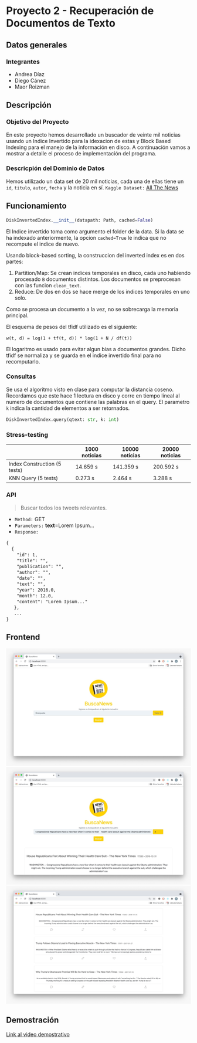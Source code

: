 # Proyecto 2 - Recuperación de Documentos de Texto

## Datos generales

### Integrantes

- Andrea Díaz
- Diego Cánez
- Maor Roizman

## Descripción

### Objetivo del Proyecto
En este proyecto hemos desarrollado un buscador de veinte mil noticias usando un Indice Invertido para la idexacion de estas y Block Based Indexing para el manejo de la información en disco. A continuación vamos a mostrar a detalle el proceso de implementación del programa.

### Descricpión del Dominio de Datos
Hemos utilizado un data set de 20 mil noticias, cada una de ellas tiene un `id`, `titulo`, `autor`, `fecha` y la noticia en sí.
`Kaggle Dataset:` [All The News](https://www.kaggle.com/snapcrack/all-the-news)

## Funcionamiento

```python
DiskInvertedIndex.__init__(datapath: Path, cached=False)
```

El Indice invertido toma como argumento el folder de la data. Si la data se ha indexado anteriormente, la opcion `cached=True` le indica que no recompute el indice de nuevo.

Usando block-based sorting, la construccion del inverted index es en dos partes:

1. Partition/Map: Se crean indices temporales en disco, cada uno habiendo procesado `B` documentos distintos. Los documentos se preprocesan con las funcion `clean_text`.
2. Reduce: De dos en dos se hace merge de los indices temporales en uno solo. 

Como se procesa un documento a la vez, no se sobrecarga la memoria principal. 


El esquema de pesos del tfidf utilizado es el siguiente:

```
w(t, d) = log(1 + tf(t, d)) * log(1 + N / df(t))
```

El logaritmo es usado para evitar algun bias a documentos grandes. Dicho tfidf se normaliza y se guarda en el indice invertido final para no recomputarlo. 

### Consultas

Se usa el algoritmo visto en clase para computar la distancia coseno. Recordamos que este hace 1 lectura en disco y corre en tiempo lineal al numero de documentos que contiene las palabras en el query. El parametro `k` indica la cantidad de elementos a ser retornados.

```python
DiskInvertedIndex.query(qtext: str, k: int)
```

### Stress-testing

|                              | 1000 noticias | 10000 noticias| 20000 noticias|
|------------------------------|--------|---------|---------|
| Index Construction (5 tests) | 14.659 s| 141.359 s| 200.592 s|
| KNN Query (5 tests)          | 0.273 s| 2.464 s| 3.288 s|

### API

> Buscar todos los tweets relevantes.
- `Method:` GET
- `Parameters:` **text**=Lorem Ipsum...
- `Response:`
```
{
  {
    "id": 1,
    "title": "",
    "publication": "",
    "author": "",
    "date": "",
    "text": "",
    "year": 2016.0,
    "month": 12.0,
    "content": "Lorem Ipsum..."
   },
   ...
}
```

## Frontend

![Searchbar](docs/searchbar.jpeg)
![Searching](docs/searching.jpeg)
![Results](docs/results.jpeg)

## Demostración
[Link al video demostrativo](https://drive.google.com/file/d/1PbUAyaTdX_fR9Jlazzwcwcm2sTGDtfiZ/view?usp=sharing)
